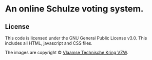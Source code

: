 # An online Schulze voting system.

## License
This code is licensed under the GNU General Public License v3.0. 
This includes all HTML, javascript and CSS files.

The images are copyright © [Vlaamse Technische Kring VZW](vtk.be).